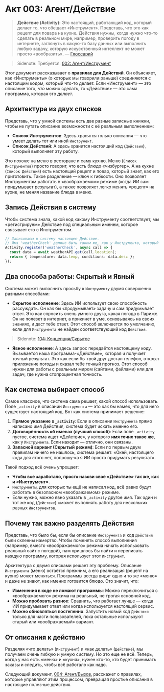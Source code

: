 # Акт 003: Агент/Действие

> **Действие (Activity):** Это настоящий, работающий код, который делает то, что обещает «Инструмент». Представь, что это как рецепт для повара на кухне. Действия нужны, когда нужно что-то сделать в реальном мире, например, проверить погоду в интернете, заглянуть в какую-то базу данных или выполнить любую задачу, которую искусственный интеллект не может просто «вообразить». — [Глоссарий](./000_glossary.md)

> Sidenote: Требуется: [002: Агент/Инструмент](./002_agent_tool.md)
>

Этот документ рассказывает о **правилах для Действий**. Он объясняет, как «Инструменты» (о которых мы говорили раньше) соединяются с настоящим кодом, который что-то делает. Если «Инструмент» — это описание того, *что* можно сделать, то «Действие» — это сама программа, которая это *делает*.

## Архитектура из двух списков

Представь, что у умной системы есть две разные записные книжки, чтобы не путать описание возможности с её реальным выполнением:

*   **Список Инструментов**: Здесь хранятся только описания — что умеет делать тот или иной `Инструмент`.
*   **Список Действий**: А здесь хранится настоящий код (`Действия`), который выполняет эту работу.

Это похоже на меню в ресторане и саму кухню. Меню (`Список Инструментов`) просто говорит, что есть блюдо «чизбургер». А на кухне (`Список Действий`) есть настоящий рецепт и повар, который знает, как его приготовить. Такое разделение — ключ к гибкости. Оно позволяет Инструментам работать в «воображаемом» режиме (когда ИИ сам придумывает результат), а также позволяет легко менять «рецепт» на кухне, не меняя название блюда в меню.

## Запись Действия в систему

Чтобы система знала, какой код какому Инструменту соответствует, мы «регистрируем» Действие под специальным именем, которое связывает его с Инструментом.

```typescript
// Записываем в систему настоящее Действие.
// Имя 'weatherCheck' должно быть таким же, как у Инструмента, который оно выполняет.
Activity.register('weatherCheck', async call => {
  const data = await weatherAPI.get(call.location);
  return { temperature: data.temp, conditions: data.desc };
});
```

## Два способа работы: Скрытый и Явный

Система может выполнить просьбу к `Инструменту` двумя совершенно разными способами:

*   **Скрытое исполнение**: Здесь ИИ использует свою способность рассуждать. Он как бы «продумывает» задачу и сам придумывает ответ. Это как спросить очень умного друга, какая погода в Париже. Он не полезет в интернет, а прикинет в уме, основываясь на своих знаниях, и даст тебе ответ. Этот способ включается по умолчанию, если для `Инструмента` не найден соответствующий код `Действия`.
> Sidenote: [104: Концепция/Скрытое](./104_concept_latent.md)
*   **Явное исполнение**: А здесь запрос передаётся настоящему коду. Вызывается наша программа-«Действие», которая и получает точный результат. Это как если бы твой друг достал телефон, открыл приложение погоды и сказал тебе точный прогноз. Этот способ нужен для работы с реальным миром (сайтами, файлами) или для задач, где нужна стопроцентная точность.

## Как система выбирает способ

Самое классное, что система сама решает, какой способ использовать. Поле `_activity` в описании `Инструмента` — это как бы намёк, что для него существует настоящий код. Вот как система принимает решение:

1.  **Прямое указание в `_activity`**: Если в описании `Инструмента` прямо написано имя Действия, система будет искать именно его.
2.  **Договорённость об именах (лучший способ)**: Если поле `_activity` пустое, система ищет «Действие», у которого **имя точно такое же**, как у `Инструмента`. Если находит — отлично, они связаны.
3.  **Запасной вариант (Скрытый режим)**: Если по первым двум правилам ничего не нашлось, система решает: «Окей, настоящего кода для этого нет, попрошу-ка я ИИ просто придумать результат».

Такой подход всё очень упрощает:

*   **Чтобы всё заработало, просто назови своё «Действие» так же, как и «Инструмент».**
*   `Инструменты`, для которых ты ещё не написал код, всё равно будут работать в безопасном «воображаемом» режиме.
*   Если нужно, можно явно указать в `_activity` другое имя. Так один и тот же код (`Действие`) сможет выполнять работу для нескольких разных `Инструментов`.

## Почему так важно разделять Действия

Представь, что было бы, если бы описание `Инструмента` и код `Действия` были склеены намертво. Чтобы поменять способ выполнения (например, вместо «воображаемого» режима начать использовать реальный сайт с погодой), нам пришлось бы найти и переписать каждую программу, которая использует этот `Инструмент`.

Архитектура с двумя списками решает эту проблему. Описание `Инструмента` (меню) остаётся прежним, а его реализация (рецепт на кухне) может меняться. Программы всегда видят одно и то же «меню» и даже не знают, как именно готовится блюдо. Это значит, что:

*   **Изменения в коде не ломают программы**: Можно переключиться с «воображаемого» режима на реальный, не трогая основной код.
*   **Можно пробовать разное**: Сравнить, что работает лучше — когда ИИ придумывает ответ или когда используется настоящий сервис.
*   **Можно обновляться постепенно**: Запустить новый код `Действия` только для части пользователей, пока остальные используют старый или «воображаемый» вариант.

## От описания к действию

Разделяя «что делать» (`Инструмент`) и «как делать» (`Действие`), мы получаем очень гибкую и умную систему. Но это еще не всё. Теперь, когда у нас есть «меню» и «кухня», нужен кто-то, кто будет принимать заказы и следить, чтобы всё работало как надо.

Следующий документ, [004: Агент/Вызов](./004_agent_call.md), расскажет о правилах, которые управляют этим процессом, превращая простые описания в настоящие полезные действия.